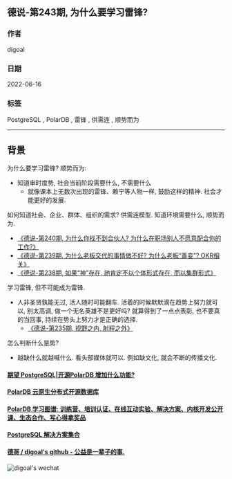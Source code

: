 ## 德说-第243期, 为什么要学习雷锋?          
                                                                        
### 作者                                                                        
digoal                                                                        
                                                                        
### 日期                                                                        
2022-06-16                                                             
                                                                        
### 标签                                                                        
PostgreSQL , PolarDB , 雷锋 , 供需连 , 顺势而为                                                      
                                                                        
----                                                          
                                                                        
## 背景     
  
为什么要学习雷锋? 顺势而为:  
- 知道审时度势, 社会当前阶段需要什么, 不需要什么  
    - 就像课本上无数次出现的雷锋、赖宁等人物一样, 鼓励这样的精神. 社会才能更好的发展.         
  
如何知道社会、企业、群体、组织的需求? 供需连模型. 知道环境需要什么, 顺势而为.    
- [《德说-第240期, 为什么你找不到合伙人? 为什么在职场别人不愿意配合你的工作?》](../202306/20230609_02.md)    
- [《德说-第239期, 为什么老板交代的事情做不好? 为什么老板“善变”? OKR相关》](../202306/20230609_01.md)    
- [《德说-第238期, 如果“神”存在, 祂肯定不以个体形式存在, 而以集群形式》](../202305/20230531_03.md)    
  
学习雷锋, 但不可能成为雷锋.     
- 人非圣贤孰能无过, 活人随时可能翻车. 活着的时候默默滴在趋势上努力就可以, 别太高调, 做一个无名英雄不是更好吗? 就算得到了一点点表彰, 也不要真的当回事, 持续在势头上努力才是正确的选择.     
    - [《德说-第235期, 视野之内, 射程之外》](../202305/20230529_02.md)    
  
怎么判断什么是势?  
- 越缺什么就越喊什么.  看头部媒体就可以.  例如缺文化, 就会不断的传播文化.  
  
  
  
#### [期望 PostgreSQL|开源PolarDB 增加什么功能?](https://github.com/digoal/blog/issues/76 "269ac3d1c492e938c0191101c7238216")
  
  
#### [PolarDB 云原生分布式开源数据库](https://github.com/ApsaraDB "57258f76c37864c6e6d23383d05714ea")
  
  
#### [PolarDB 学习图谱: 训练营、培训认证、在线互动实验、解决方案、内核开发公开课、生态合作、写心得拿奖品](https://www.aliyun.com/database/openpolardb/activity "8642f60e04ed0c814bf9cb9677976bd4")
  
  
#### [PostgreSQL 解决方案集合](../201706/20170601_02.md "40cff096e9ed7122c512b35d8561d9c8")
  
  
#### [德哥 / digoal's github - 公益是一辈子的事.](https://github.com/digoal/blog/blob/master/README.md "22709685feb7cab07d30f30387f0a9ae")
  
  
![digoal's wechat](../pic/digoal_weixin.jpg "f7ad92eeba24523fd47a6e1a0e691b59")
  
